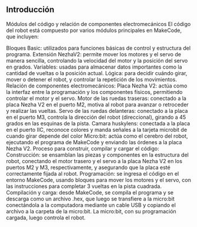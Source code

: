 
## Introducción
Módulos del código y relación de componentes electromecánicos
El código del robot está compuesto por varios módulos principales en MakeCode, que incluyen:

Bloques Basic: utilizados para funciones básicas de control y estructura del programa.
Extensión NezhaV2: permite mover los motores y el servo de manera sencilla, controlando la velocidad del motor y la posición del servo en grados.
Variables: usadas para almacenar datos importantes como la cantidad de vueltas o la posición actual.
Lógica: para decidir cuándo girar, mover o detener el robot, y controlar la repetición de los movimientos.
Relación de componentes electromecánicos:
Placa Nezha V2: actúa como la interfaz entre la programación y los componentes físicos, permitiendo controlar el motor y el servo.
Motor de las ruedas traseras: conectado a la placa Nezha V2 en el puerto M2, motiva al robot para avanzar o retroceder y realizar las vueltas.
Servo de las ruedas delanteras: conectado a la placa en el puerto M3, controla la dirección del robot (direccional), girando a 45 grados en las esquinas de la pista.
Camara huskylens: conectada a la placa en el puerto IIC, reconoce colores y manda señales a la tarjeta microbit de cuando girar depende del color
Micro:bit: actúa como el cerebro del robot, ejecutando el programa de MakeCode y enviando las órdenes a la placa Nezha V2.
Proceso para construir, compilar y cargar el código:
Construcción: se ensamblan las piezas y componentes en la estructura del robot, conectando el motor trasero y el servo a la placa Nezha V2 en los puertos M2 y M3, respectivamente, y asegurando que la placa esté correctamente fijada al robot.
Programación: se ingresa el código en el entorno MakeCode, usando bloques para mover los motores y el servo, con las instrucciones para completar 3 vueltas en la pista cuadrada.
Compilación y carga: desde MakeCode, se compila el programa y se descarga como un archivo .hex, que luego se transfiere a la micro:bit conectándola a la computadora mediante un cable USB y copiando el archivo a la carpeta de la micro:bit. La micro:bit, con su programación cargada, luego controla el robot.
